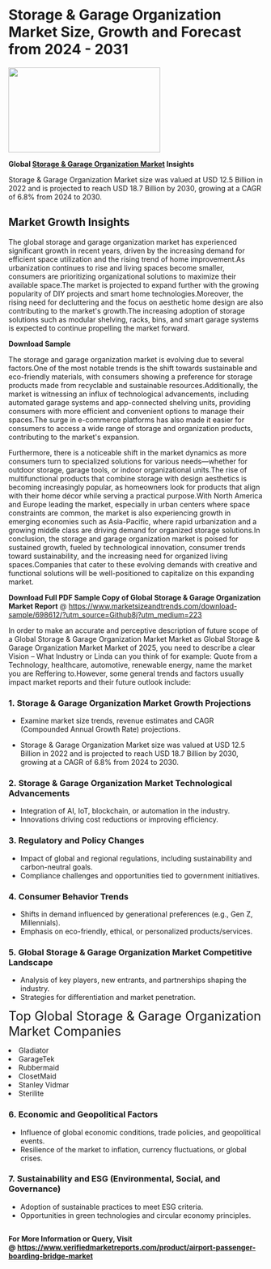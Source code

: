 <H1>Storage & Garage Organization Market Size, Growth and Forecast from 2024 - 2031</H1><img class="aligncenter size-medium wp-image-584254" src="https://thirdeyenews.in/wp-content/uploads/2024/09/Global-Market-Research-300x168.jpeg" alt="" width="300" height="168" /><p><strong>Global&nbsp;<a href="https://www.marketsizeandtrends.com/download-sample/698612/?utm_source=Github8j?utm_medium=223">Storage & Garage Organization Market</a> Insights</strong></p><p>Storage & Garage Organization Market size was valued at USD 12.5 Billion in 2022 and is projected to reach USD 18.7 Billion by 2030, growing at a CAGR of 6.8% from 2024 to 2030.</p><p><h2>Market Growth Insights</h2> <p>The global storage and garage organization market has experienced significant growth in recent years, driven by the increasing demand for efficient space utilization and the rising trend of home improvement.As urbanization continues to rise and living spaces become smaller, consumers are prioritizing organizational solutions to maximize their available space.The market is projected to expand further with the growing popularity of DIY projects and smart home technologies.Moreover, the rising need for decluttering and the focus on aesthetic home design are also contributing to the market's growth.The increasing adoption of storage solutions such as modular shelving, racks, bins, and smart garage systems is expected to continue propelling the market forward.</p> <p><strong>Download Sample</strong></p> <p>The storage and garage organization market is evolving due to several factors.One of the most notable trends is the shift towards sustainable and eco-friendly materials, with consumers showing a preference for storage products made from recyclable and sustainable resources.Additionally, the market is witnessing an influx of technological advancements, including automated garage systems and app-connected shelving units, providing consumers with more efficient and convenient options to manage their spaces.The surge in e-commerce platforms has also made it easier for consumers to access a wide range of storage and organization products, contributing to the market's expansion.</p> <p>Furthermore, there is a noticeable shift in the market dynamics as more consumers turn to specialized solutions for various needs—whether for outdoor storage, garage tools, or indoor organizational units.The rise of multifunctional products that combine storage with design aesthetics is becoming increasingly popular, as homeowners look for products that align with their home décor while serving a practical purpose.With North America and Europe leading the market, especially in urban centers where space constraints are common, the market is also experiencing growth in emerging economies such as Asia-Pacific, where rapid urbanization and a growing middle class are driving demand for organized storage solutions.In conclusion, the storage and garage organization market is poised for sustained growth, fueled by technological innovation, consumer trends toward sustainability, and the increasing need for organized living spaces.Companies that cater to these evolving demands with creative and functional solutions will be well-positioned to capitalize on this expanding market.</p> <p><span class=""><strong>Download Full PDF Sample Copy of Global Storage & Garage Organization Market Report</strong> @ <a href="https://www.marketsizeandtrends.com/download-sample/698612/?utm_source=Github8j?utm_medium=223" target="_blank">https://www.marketsizeandtrends.com/download-sample/698612/?utm_source=Github8j?utm_medium=223</a></span></p><p>In order to make an accurate and perceptive description of future scope of a Global&nbsp;Storage & Garage Organization Market Market as Global&nbsp;Storage & Garage Organization Market Market of 2025, you need to describe a clear Vision &ndash; What Industry or Linda can you think of for example: Quote from a Technology, healthcare, automotive, renewable energy, name the market you are Reffering to.However, some general trends and factors usually impact market reports and their future outlook include:</p><h3>1.&nbsp;<strong>Storage & Garage Organization Market Growth Projections</strong></h3><ul><li>Examine market size trends, revenue estimates and CAGR (Compounded Annual Growth Rate) projections.</li><li><p>Storage & Garage Organization Market size was valued at USD 12.5 Billion in 2022 and is projected to reach USD 18.7 Billion by 2030, growing at a CAGR of 6.8% from 2024 to 2030.</p></li></ul><h3>2.&nbsp;<strong>Storage & Garage Organization Market Technological Advancements</strong></h3><ul><li>Integration of AI, IoT, blockchain, or automation in the industry.</li><li>Innovations driving cost reductions or improving efficiency.</li></ul><h3>3.&nbsp;<strong>Regulatory and Policy Changes</strong></h3><ul><li>Impact of global and regional regulations, including sustainability and carbon-neutral goals.</li><li>Compliance challenges and opportunities tied to government initiatives.</li></ul><h3>4.&nbsp;<strong>Consumer Behavior Trends</strong></h3><ul><li>Shifts in demand influenced by generational preferences (e.g., Gen Z, Millennials).</li><li>Emphasis on eco-friendly, ethical, or personalized products/services.</li></ul><h3>5.&nbsp;<strong>Global Storage & Garage Organization Market Competitive Landscape</strong></h3><ul><li>Analysis of key players, new entrants, and partnerships shaping the industry.</li><li>Strategies for differentiation and market penetration.</li></ul><p data-pm-slice="1 1 []"><span style="color: inherit; font-family: inherit; font-size: 25px;">Top Global Storage & Garage Organization Market Companies</span></p><div class="" data-test-id=""><p><li>Gladiator</li><li> GarageTek</li><li> Rubbermaid</li><li> ClosetMaid</li><li> Stanley Vidmar</li><li> Sterilite</li></p></div><h3>6.&nbsp;<strong>Economic and Geopolitical Factors</strong></h3><ul><li>Influence of global economic conditions, trade policies, and geopolitical events.</li><li>Resilience of the market to inflation, currency fluctuations, or global crises.</li></ul><h3>7.&nbsp;<strong>Sustainability and ESG (Environmental, Social, and Governance)</strong></h3><ul><li>Adoption of sustainable practices to meet ESG criteria.</li><li>Opportunities in green technologies and circular economy principles.</li></ul><h2><strong style="font-size: 14px;">For More Information or Query, Visit @&nbsp;</strong><a style="background-color: #ffffff; font-size: 14px;" href="https://www.marketsizeandtrends.com/report/storage-and-garage-organization-market/" target="_blank">https://www.verifiedmarketreports.com/product/airport-passenger-boarding-bridge-market</a></h2>